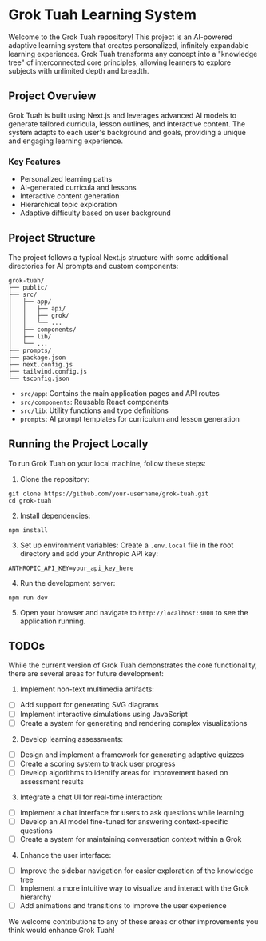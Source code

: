 # Grok Tuah Learning System

Welcome to the Grok Tuah repository! This project is an AI-powered adaptive learning system that creates personalized, infinitely expandable learning experiences. Grok Tuah transforms any concept into a "knowledge tree" of interconnected core principles, allowing learners to explore subjects with unlimited depth and breadth.

## Project Overview

Grok Tuah is built using Next.js and leverages advanced AI models to generate tailored curricula, lesson outlines, and interactive content. The system adapts to each user's background and goals, providing a unique and engaging learning experience.

### Key Features

- Personalized learning paths
- AI-generated curricula and lessons
- Interactive content generation
- Hierarchical topic exploration
- Adaptive difficulty based on user background

## Project Structure

The project follows a typical Next.js structure with some additional directories for AI prompts and custom components:

```
grok-tuah/
├── public/
├── src/
│   ├── app/
│   │   ├── api/
│   │   ├── grok/
│   │   └── ...
│   ├── components/
│   ├── lib/
│   └── ...
├── prompts/
├── package.json
├── next.config.js
├── tailwind.config.js
└── tsconfig.json
```

- `src/app`: Contains the main application pages and API routes
- `src/components`: Reusable React components
- `src/lib`: Utility functions and type definitions
- `prompts`: AI prompt templates for curriculum and lesson generation

## Running the Project Locally

To run Grok Tuah on your local machine, follow these steps:

1. Clone the repository:
```
git clone https://github.com/your-username/grok-tuah.git
cd grok-tuah
```

2. Install dependencies:
```
npm install
```

3. Set up environment variables:
Create a `.env.local` file in the root directory and add your Anthropic API key:
```
ANTHROPIC_API_KEY=your_api_key_here
```

4. Run the development server:
```
npm run dev
```


5. Open your browser and navigate to `http://localhost:3000` to see the application running.

## TODOs

While the current version of Grok Tuah demonstrates the core functionality, there are several areas for future development:

1. Implement non-text multimedia artifacts:
- [ ] Add support for generating SVG diagrams
- [ ] Implement interactive simulations using JavaScript
- [ ] Create a system for generating and rendering complex visualizations

2. Develop learning assessments:
- [ ] Design and implement a framework for generating adaptive quizzes
- [ ] Create a scoring system to track user progress
- [ ] Develop algorithms to identify areas for improvement based on assessment results

3. Integrate a chat UI for real-time interaction:
- [ ] Implement a chat interface for users to ask questions while learning
- [ ] Develop an AI model fine-tuned for answering context-specific questions
- [ ] Create a system for maintaining conversation context within a Grok

4. Enhance the user interface:
- [ ] Improve the sidebar navigation for easier exploration of the knowledge tree
- [ ] Implement a more intuitive way to visualize and interact with the Grok hierarchy
- [ ] Add animations and transitions to improve the user experience

We welcome contributions to any of these areas or other improvements you think would enhance Grok Tuah!
